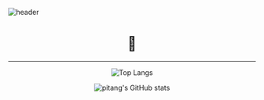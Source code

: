 ![header](https://capsule-render.vercel.app/api?type=slice&color=auto&height=180&section=header&text=Hello%20I'm%20wonpyo&fontSize=30&fontColor=gray&fontAlign=80&fontAlignY=40&rotate=12&animation=twinkling)

<div align=center><h1>👋</h1></div>

<hr>

<div align=center>

![Top Langs](https://github-readme-stats.vercel.app/api/top-langs/?username=pitangland&layout=compact&theme=dark)


![pitang's GitHub stats](https://github-readme-stats.vercel.app/api?username=pitangland&show_icons=true&theme=dark)

</div>



<!--
**pitangland/pitangland** is a ✨ _special_ ✨ repository because its `README.md` (this file) appears on your GitHub profile.

Here are some ideas to get you started:

- 🔭 I’m currently working on ...
- 🌱 I’m currently learning ...
- 👯 I’m looking to collaborate on ...
- 🤔 I’m looking for help with ...
- 💬 Ask me about ...
- 📫 How to reach me: ...
- 😄 Pronouns: ...
- ⚡ Fun fact: ...
-->
